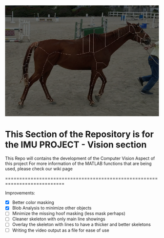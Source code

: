 ![Logo](../Assets/Images/Horse.png)
# This Section of the Repository is for the IMU PROJECT - Vision section

This Repo will contains the development of the Computer Vision Aspect of this project
For more information of the MATLAB functions that are being used, please check our wiki page

===========================================================================

Improvements:
- [x] Better color masking
- [x] Blob Analysis to minimize other objects
- [ ] Minimize the missing hoof masking (less mask perhaps)
- [ ] Cleaner skeleton with only main line showings
- [ ] Overlay the skeleton with lines to have a thicker and better skeletons
- [ ] Writing the video output as a file for ease of use

